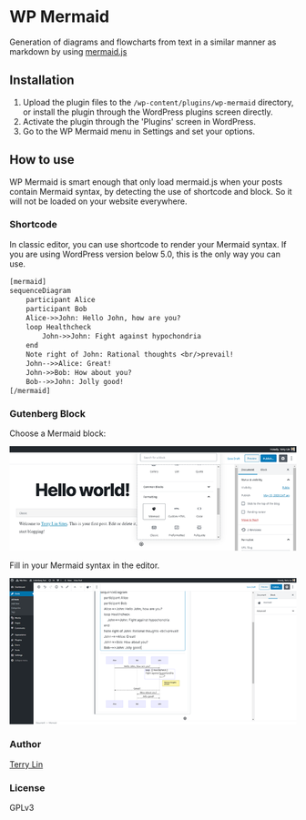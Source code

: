 # WP Mermaid

Generation of diagrams and flowcharts from text in a similar manner as markdown by using [mermaid.js](https://mermaid-js.github.io/)

## Installation

1. Upload the plugin files to the `/wp-content/plugins/wp-mermaid` directory, or install the plugin through the WordPress plugins screen directly.
2. Activate the plugin through the 'Plugins' screen in WordPress.
3. Go to the WP Mermaid menu in Settings and set your options.

## How to use

WP Mermaid is smart enough that only load mermaid.js when your posts contain Mermaid syntax, by detecting the use of shortcode and block. So it will not be loaded on your website everywhere.

### Shortcode

In classic editor, you can use shortcode to render your Mermaid syntax. If you are using WordPress version below 5.0, this is the only way you can use.


```
[mermaid]
sequenceDiagram
    participant Alice
    participant Bob
    Alice->>John: Hello John, how are you?
    loop Healthcheck
        John->>John: Fight against hypochondria
    end
    Note right of John: Rational thoughts <br/>prevail!
    John-->>Alice: Great!
    John->>Bob: How about you?
    Bob-->>John: Jolly good!
[/mermaid]
```

### Gutenberg Block

Choose a Mermaid block:

![](assets/example-gutenberg-block-1.png)

Fill in your Mermaid syntax in the editor.

![](assets/example-gutenberg-block-2.png)


### Author

[Terry Lin](https://terryl.in)

### License

GPLv3
